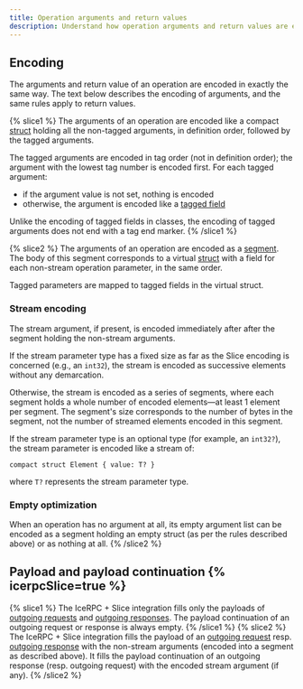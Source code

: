 ```yaml
---
title: Operation arguments and return values
description: Understand how operation arguments and return values are encoded with Slice.
---
```


## Encoding

The arguments and return value of an operation are encoded in exactly the same way. The text below describes the
encoding of arguments, and the same rules apply to return values.

{% slice1 %}
The arguments of an operation are encoded like a compact [struct] holding all the non-tagged arguments, in definition
order, followed by the tagged arguments.

The tagged arguments are encoded in tag order (not in definition order); the argument with the lowest tag number is
encoded first. For each tagged argument:

- if the argument value is not set, nothing is encoded
- otherwise, the argument is encoded like a [tagged field]

Unlike the encoding of tagged fields in classes, the encoding of tagged arguments does not end with a tag end marker.
{% /slice1 %}

{% slice2 %}
The arguments of an operation are encoded as a [segment]. The body of this segment corresponds to a virtual [struct]
with a field for each non-stream operation parameter, in the same order.

Tagged parameters are mapped to tagged fields in the virtual struct.

### Stream encoding

The stream argument, if present, is encoded immediately after after the segment holding the non-stream arguments.

If the stream parameter type has a fixed size as far as the Slice encoding is concerned (e.g., an `int32`), the stream
is encoded as successive elements without any demarcation.

Otherwise, the stream is encoded as a series of segments, where each segment holds a whole number of encoded elements—at
least 1 element per segment. The segment's size corresponds to the number of bytes in the segment, not the number of
streamed elements encoded in this segment.

If the stream parameter type is an optional type (for example, an `int32?`), the stream parameter is encoded like a
stream of:

```slice
compact struct Element { value: T? }
```

where `T?` represents the stream parameter type.

### Empty optimization

When an operation has no argument at all, its empty argument list can be encoded as a segment holding an empty struct
(as per the rules described above) or as nothing at all.
{% /slice2 %}

## Payload and payload continuation {% icerpcSlice=true %}
{% slice1 %}
The IceRPC + Slice integration fills only the payloads of [outgoing requests][outgoing request] and
[outgoing responses][outgoing response]. The payload continuation of an outgoing request or response is always empty.
{% /slice1 %}
{% slice2 %}
The IceRPC + Slice integration fills the payload of an [outgoing request] resp. [outgoing response] with the non-stream
arguments (encoded into a segment as described above). It fills the payload continuation of an outgoing response
(resp. outgoing request) with the encoded stream argument (if any).
{% /slice2 %}

[outgoing request]: /icerpc/invocation/outgoing-request
[outgoing response]: /icerpc/dispatch/outgoing-response
[segment]: ../encoding-only-constructs#segment
[struct]: constructed-types#struct
[tagged field]: constructed-types#class-tagged-field

